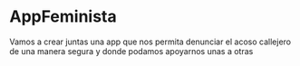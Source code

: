 # AppFeminista
Vamos a crear juntas una app que nos permita denunciar el acoso callejero de una manera segura y donde podamos apoyarnos unas a otras
